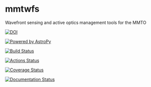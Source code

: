 # mmtwfs
Wavefront sensing and active optics management tools for the MMTO

[![DOI](https://zenodo.org/badge/79272723.svg)](https://zenodo.org/badge/latestdoi/79272723)

[![Powered by AstroPy](http://img.shields.io/badge/powered%20by-AstroPy-orange.svg?style=flat)](http://www.astropy.org)

[![Build Status](https://dev.azure.com/MMTObservatory/mmtwfs/_apis/build/status/MMTObservatory.mmtwfs?branchName=master)](https://dev.azure.com/MMTObservatory/mmtwfs/_build/latest?definitionId=1&branchName=master)

[![Actions Status](https://github.com/{owner}/{repo}/workflows/{workflow_name}/badge.svg)](https://github.com/{owner}/{repo}/actions)

[![Coverage Status](https://codecov.io/gh/MMTObservatory/mmtwfs/branch/master/graph/badge.svg)](https://codecov.io/gh/MMTObservatory/mmtwfs)

[![Documentation Status](https://readthedocs.org/projects/mmtwfs/badge/?version=latest)](http://mmtwfs.readthedocs.io/en/latest/?badge=latest)
